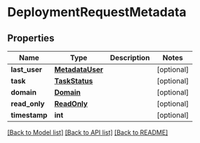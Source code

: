# DeploymentRequestMetadata

## Properties
Name | Type | Description | Notes
------------ | ------------- | ------------- | -------------
**last_user** | [**MetadataUser**](MetadataUser.md) |  | [optional] 
**task** | [**TaskStatus**](TaskStatus.md) |  | [optional] 
**domain** | [**Domain**](Domain.md) |  | [optional] 
**read_only** | [**ReadOnly**](ReadOnly.md) |  | [optional] 
**timestamp** | **int** |  | [optional] 

[[Back to Model list]](../README.md#documentation-for-models) [[Back to API list]](../README.md#documentation-for-api-endpoints) [[Back to README]](../README.md)


